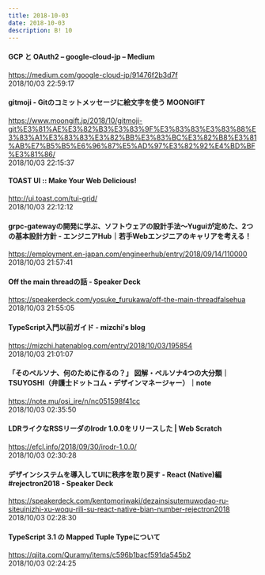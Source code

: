 ```yaml
---
title: 2018-10-03
date: 2018-10-03
description: B! 10
---
```


#### GCP と OAuth2 – google-cloud-jp – Medium
https://medium.com/google-cloud-jp/91476f2b3d7f<br>
2018/10/03 22:59:17<br>


#### gitmoji - Gitのコミットメッセージに絵文字を使う MOONGIFT
https://www.moongift.jp/2018/10/gitmoji-git%E3%81%AE%E3%82%B3%E3%83%9F%E3%83%83%E3%83%88%E3%83%A1%E3%83%83%E3%82%BB%E3%83%BC%E3%82%B8%E3%81%AB%E7%B5%B5%E6%96%87%E5%AD%97%E3%82%92%E4%BD%BF%E3%81%86/<br>
2018/10/03 22:15:37<br>


#### TOAST UI :: Make Your Web Delicious!
http://ui.toast.com/tui-grid/<br>
2018/10/03 22:12:12<br>


#### grpc-gatewayの開発に学ぶ、ソフトウェアの設計手法〜Yuguiが定めた、2つの基本設計方針 - エンジニアHub｜若手Webエンジニアのキャリアを考える！
https://employment.en-japan.com/engineerhub/entry/2018/09/14/110000<br>
2018/10/03 21:57:41<br>


#### Off the main threadの話 - Speaker Deck
https://speakerdeck.com/yosuke_furukawa/off-the-main-threadfalsehua<br>
2018/10/03 21:55:05<br>


#### TypeScript入門以前ガイド - mizchi's blog
https://mizchi.hatenablog.com/entry/2018/10/03/195854<br>
2018/10/03 21:01:07<br>


#### 「そのペルソナ、何のために作るの？」 図解・ペルソナ4つの大分類｜TSUYOSHI（弁護士ドットコム・デザインマネージャー）｜note
https://note.mu/osi_ire/n/nc051598f41cc<br>
2018/10/03 02:35:50<br>


####                 LDRライクなRSSリーダのIrodr 1.0.0をリリースした | Web Scratch            
https://efcl.info/2018/09/30/irodr-1.0.0/<br>
2018/10/03 02:30:28<br>


#### デザインシステムを導入してUIに秩序を取り戻す - React (Native)編 #rejectron2018 - Speaker Deck
https://speakerdeck.com/kentomoriwaki/dezainsisutemuwodao-ru-siteuinizhi-xu-woqu-rili-su-react-native-bian-number-rejectron2018<br>
2018/10/03 02:28:30<br>


#### TypeScript 3.1 の Mapped Tuple Typeについて
https://qiita.com/Quramy/items/c596b1bacf591da545b2<br>
2018/10/03 02:24:25<br>


